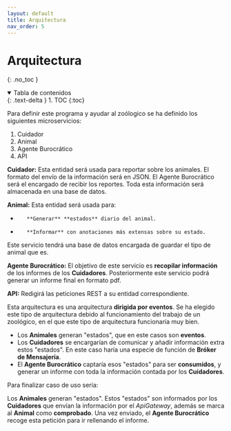 ```yaml
---
layout: default
title: Arquitectura
nav_order: 5
---
```


# Arquitectura
{: .no_toc }

<details open markdown="block">
  <summary>
    Tabla de contenidos
  </summary>
  {: .text-delta }
1. TOC
{:toc}
</details>


Para definir este programa y ayudar al zoólogico se ha definido los siguientes microservicios:

1. Cuidador
2. Animal
3. Agente Burocrático
4. API

**Cuidador:** Esta entidad será usada para reportar sobre los animales. El formato del envío de la información será en JSON. El Agente Burocrático será el encargado de recibir los reportes. Toda esta información será almacenada en una base de datos.

**Animal:** Esta entidad será usada para:

   -		**Generar** **estados** diario del animal.
   -		**Informar** con anotaciones más extensas sobre su estado.

Este servicio tendrá una base de datos encargada de guardar el tipo de animal que es.

**Agente Burocrático:** El objetivo de este servicio es **recopilar información** de los informes de los **Cuidadores**. Posteriormente este servicio podrá generar un informe final en formato pdf.

**API:** Redigirá las peticiones REST a su entidad correspondiente.



Esta arquitectura es una arquitectura **dirigida por eventos**. Se ha elegido este tipo de arquitectura debido al funcionamiento del trabajo de un zoológico, en el que este tipo de arquitectura funcionaría muy bien.

- Los **Animales** generan "estados", que en este casos son **eventos**.
- Los **Cuidadores** se encargarían de comunicar y añadir información extra estos "estados". En este caso haría una especie de función de **Bróker de Mensajería**.
- El **Agente Burocrático** captaría esos "estados" para ser **consumidos**, y generar un informe con toda la información contada por los **Cuidadores**.

Para finalizar caso de uso sería:

Los **Animales** generan "estados".  Estos "estados" son informados por los **Cuidadores** que envían la información por el *ApiGateway*, además se marca al **Animal** como **comprobado**. Una vez enviado, el **Agente Burocrático** recoge esta petición para ir rellenando el informe.